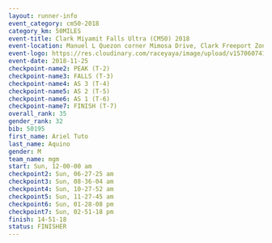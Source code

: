 ```yaml
---
layout: runner-info 
event_category: cm50-2018 
category_km: 50MILES 
event-title: Clark Miyamit Falls Ultra (CM50) 2018 
event-location: Manuel L Quezon corner Mimosa Drive, Clark Freeport Zone, Clark, Pampanga, Philippines 
event-logo: https://res.cloudinary.com/raceyaya/image/upload/v1570607412/logo/cm50_p8ydpq.jpg 
event-date: 2018-11-25 
checkpoint-name2: PEAK (T-2) 
checkpoint-name3: FALLS (T-3) 
checkpoint-name4: AS 3 (T-4) 
checkpoint-name5: AS 2 (T-5) 
checkpoint-name6: AS 1 (T-6) 
checkpoint-name7: FINISH (T-7) 
overall_rank: 35
gender_rank: 32
bib: 50195
first_name: Ariel Tuto
last_name: Aquino
gender: M
team_name: mgm
start: Sun, 12-00-00 am
checkpoint2: Sun, 06-27-25 am
checkpoint3: Sun, 08-36-04 am
checkpoint4: Sun, 10-27-52 am
checkpoint5: Sun, 11-27-45 am
checkpoint6: Sun, 01-28-08 pm
checkpoint7: Sun, 02-51-18 pm
finish: 14-51-18
status: FINISHER
---
```

